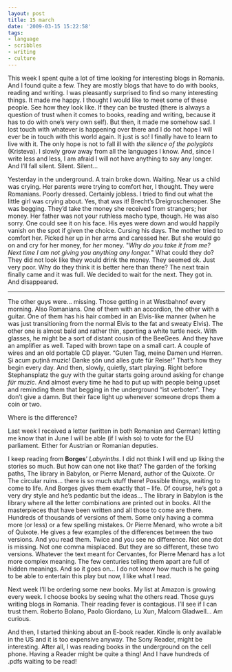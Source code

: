 ```yaml
---
layout: post
title: 15 march
date: '2009-03-15 15:22:58'
tags:
- language
- scribbles
- writing
- culture
---
```



This week I spent quite a lot of time looking for interesting blogs in Romania. And I found quite a few. They are mostly blogs that have to do with books, reading and writing. I was pleasantly surprised to find so many interesting things. It made me happy. I thought I would like to meet some of these people. See how they look like. If they can be trusted (there is always a question of trust when it comes to books, reading and writing, because it has to do with one’s very own self).
But then, it made me somehow sad. I lost touch with whatever is happening over there and I do not hope I will ever be in touch with this world again. It just is so! I finally have to learn to live with it. The only hope is not to fall ill with *the silence of the polyglots* (Kristeva). I slowly grow away from all the languages I know. And, since I write less and less, I am afraid I will not have anything to say any longer. And I’ll fall silent. Silent. Silent… 

Yesterday in the underground. A train broke down. Waiting. Near us a child was crying. Her parents were trying to comfort her, I thought. They were Romanians. Poorly dressed. Certainly jobless. I tried to find out what the little girl was crying about. Yes, that was it! Brecht’s Dreigroschenoper. She was begging. They’d take the money she received from strangers; her money. Her father was not your ruthless macho type, though. He was also sorry. One could see it on his face. His eyes were down and would happily vanish on the spot if given the choice. Cursing his days. The mother tried to comfort her. Picked her up in her arms and caressed her. But she would go on and cry for her money, for *her* money. "*Why do you take it from me? Next time I am not giving you anything any longer.*" 
What could they do? They did not look like they would drink the money. They seemed ok. Just very poor. Why do they think it is better here than there? The next train finally came and it was full. We decided to wait for the next. 
They got in. 
And disappeared.

---

The other guys were... missing. Those getting in at Westbahnof every morning. Also Romanians. One of them with an accordion, the other with a guitar. One of them has his hair combed in an Elvis-like manner (when he was just transitioning from the normal Elvis to the fat and sweaty Elvis). The other one is almost bald and rather thin, sporting a white turtle neck. With glasses, he might be a sort of distant cousin of the BeeGees. And they have an amplifier as well. Taped with brown tape on a small cart. A couple of wires and an old portable CD player. 
“Guten Tag, meine Damen und Herren. Şi acum puțină muzic! Danke şön und alles gute für Reise!” 
That’s how they begin every day. And then, slowly, quietly, start playing. Right before Stephansplatz the guy with the guitar starts going around asking for change *für muzic*. And almost every time he had to put up with people being upset and reminding them that begging in the underground “ist verboten”. They don’t give a damn. But their face light up whenever someone drops them a coin or two. 

Where is the difference?

Last week I received a letter (written in both Romanian and German) letting me know that in June I will be able (if I wish so) to vote for the EU parliament. Either for Austrian or Romanian deputies. 

I keep reading from **Borges**’ *Labyrinths*. I did not think I will end up liking the stories so much. But how can one not like that? The garden of the forking paths, The library in Babylon, or Pierre Menard, author of the Quixote. Or The circular ruins… there is so much stuff there! Possible things, waiting to come to life. And Borges gives them exactly that – life. Of course, he’s got a very dry style and he’s pedantic but the ideas… The library in Babylon is the library where all the letter combinations are printed out in books. All the masterpieces that have been written and all those to come are there. Hundreds of thousands of versions of them. Some only having a comma more (or less) or a few spelling mistakes. Or Pierre Menard, who wrote a bit of Quixote. He gives a few examples of the differences between the two versions. And you read them. Twice and you see no difference. Not one dot is missing. Not one comma misplaced. But they are so different, these two versions. Whatever the text meant for Cervantes, for Pierre Menard has a lot more complex meaning. The few centuries telling them apart are full of hidden meanings. And so it goes on… I do not know how much is he going to be able to entertain this play but now, I like what I read. 

Next week I’ll be ordering some new books. My list at Amazon is growing every week. I choose books by seeing what the others read. Those guys writing blogs in Romania. Their reading fever is contagious. I’ll see if I can trust them. Roberto Bolano, Paolo Giordano, Lu Xun, Malcom Gladwell… Am curious. 

And then, I started thinking about an E-book reader. Kindle is only available in the US and it is too expensive anyway. The Sony Reader, might be interesting. After all, I was reading books in the underground on the cell phone. Having a Reader might be quite a thing! And I have hundreds of .pdfs waiting to be read! 

